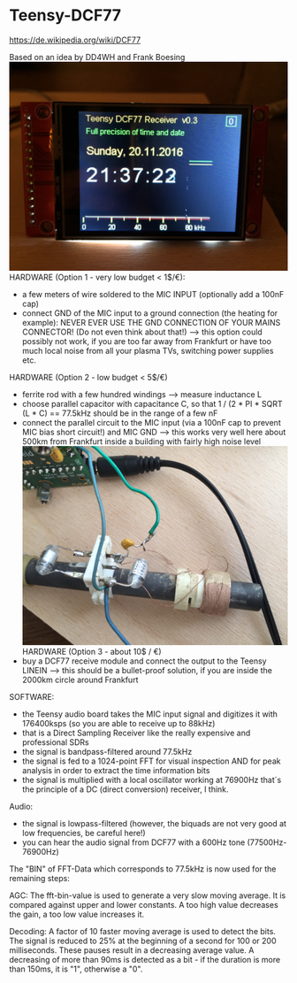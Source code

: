 # Teensy-DCF77

https://de.wikipedia.org/wiki/DCF77

Based on an idea by DD4WH and Frank Boesing
![](https://github.com/DD4WH/Teensy-DCF77/blob/master/IMG_2197.JPG)
HARDWARE (Option 1 - very low budget < 1$/€):
- a few meters of wire soldered to the MIC INPUT (optionally add a 100nF cap)
- connect GND of the MIC input to a ground connection (the heating for example): NEVER EVER USE THE GND CONNECTION OF YOUR MAINS CONNECTOR! (Do not even think about that!)
--> this option could possibly not work, if you are too far away from Frankfurt or have too much local noise from all your plasma TVs, switching power supplies etc.

HARDWARE (Option 2 - low budget < 5$/€)
- ferrite rod with a few hundred windings --> measure inductance L
- choose parallel capacitor with capacitance C, so that 1 / (2 * PI * SQRT (L * C) == 77.5kHz
should be in the range of a few nF
- connect the parallel circuit to the MIC input (via a 100nF cap to prevent MIC bias short circuit!) and MIC GND
--> this works very well here about 500km from Frankfurt inside a building with fairly high noise level
![](https://github.com/DD4WH/Teensy-DCF77/blob/master/IMG_2183.JPG)
HARDWARE (Option 3 - about 10$ / €)
- buy a DCF77 receive module and connect the output to the Teensy LINEIN
--> this should be a bullet-proof solution, if you are inside the 2000km circle around Frankfurt

SOFTWARE:
- the Teensy audio board takes the MIC input signal and digitizes it with 176400ksps (so you are able to receive up to 88kHz)
- that is a Direct Sampling Receiver like the really expensive and professional SDRs
- the signal is bandpass-filtered around 77.5kHz
- the signal is fed to a 1024-point FFT for visual inspection AND for peak analysis in order to extract the time information bits
- the signal is multiplied with a local oscillator working at 76900Hz
that´s the principle of a DC (direct conversion) receiver, I think.

Audio:
- the signal is lowpass-filtered (however, the biquads are not very good at low frequencies, be careful here!)
- you can hear the audio signal from DCF77 with a 600Hz tone (77500Hz-76900Hz)


The "BIN" of FFT-Data which corresponds to 77.5kHz is now used for the remaining steps:


AGC:
The fft-bin-value is used to generate a very slow moving average. It is compared against upper and lower constants. A too high value decreases the gain, a too low value increases it.

Decoding:
A factor of 10 faster moving average is used to detect the bits. The signal is reduced to 25% at the beginning of a second for 100 or 200 milliseconds. These pauses result in a decreasing average value. A decreasing of more than 90ms is detected as a bit - if the duration is more than 150ms, it is "1", otherwise a "0". 




